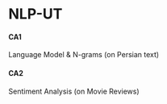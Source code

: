 # NLP-UT

#### CA1
Language Model & N-grams (on Persian text)

#### CA2
Sentiment Analysis (on Movie Reviews)
